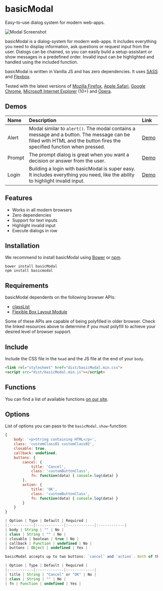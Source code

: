 # basicModal

Easy-to-use dialog system for modern web-apps.

![Modal Screenshot](http://l.electerious.com/uploads/big/7159e3679c7f52dd5be899cc476c2e72.png)

basicModal is a dialog-system for modern web-apps. It includes everything you need to display information, ask questions or request input from the user. Dialogs can be chained, so you can easily build a setup-assistant or show messages in a predefined order. Invalid input can be highlighted and handled using the included function.

basicModal is written in Vanilla JS and has zero dependencies. It uses [SASS](http://sass-lang.com) and [Flexbox](http://dev.w3.org/csswg/css-flexbox/).

Tested with the latest versions of [Mozilla Firefox](https://www.mozilla.org/en-US/firefox/new/), [Apple Safari](https://www.apple.com/safari/), [Google Chrome](https://www.google.com/chrome/browser/), [Microsoft Internet Explorer](http://windows.microsoft.com/en-us/internet-explorer/download-ie) (10+) and [Opera](http://www.opera.com/).

## Demos

| Name | Description | Link |
|:-----------|:------------|:------------|
| Alert | Modal similar to `alert()`. The modal contains a message and a button. The message can be filled with HTML and the button fires the specified function when pressed. | [Demo](http://basicmodal.electerious.com/#alert) |
| Prompt | The prompt dialog is great when you want a decision or answer from the user. | [Demo](http://basicmodal.electerious.com/#prompt) |
| Login | Building a login with basicModal is super easy. It includes everything you need, like the ability to highlight invalid input. | [Demo](http://basicmodal.electerious.com/#login) |

## Features

- Works in all modern browsers
- Zero dependencies
- Support for text inputs
- Highlight invalid input
- Execute dialogs in row

## Installation

We recommend to install basicModal using [Bower](http://bower.io/) or [npm](https://npmjs.com).

	bower install basicModal
	npm install basicmodal
	
## Requirements

basicModal dependents on the following browser APIs:

- [classList](http://caniuse.com/#feat=classlist)
- [Flexible Box Layout Module](http://caniuse.com/#feat=flexbox)

Some of these APIs are capable of being polyfilled in older browser. Check the linked resources above to determine if you must polyfill to achieve your desired level of browser support.
	
## Include

Include the CSS file in the `head` and the JS file at the end of your `body`.

```html
<link rel="stylesheet" href="dist/basicModal.min.css">
<script src="dist/basicModal.min.js"></script>
```

## Functions

You can find a list of available functions [on our site](http://basicmodal.electerious.com/#functions).

## Options

List of options you can pass to the `basicModal.show`-function:

```js
{
	body: '<p>String containing HTML</p>',
	class: 'customClass01 customClass02',
	closable: true,
	callback: undefined,
	buttons: {
		cancel: {
			title: 'Cancel',
			class: 'customButtonClass',
			fn: function(data) { console.log(data) }
		},
		action: {
			title: 'OK',
			class: 'customButtonClass',
			fn: function(data) { console.log(data) }
		}
	}
}

| Option | Type | Default | Required |
|:-----------|:------------|:------------|:------------|
| body | String | "" | No |
| class | String | "" | No |
| closable | boolean | true | No |
| callback | Function | undefined | No |
| buttons | Object | undefined | Yes |

basicModal accepts up to two buttons: `cancel` and `action`. Both of them can have the following options:

| Option | Type | Default | Required |
|:-----------|:------------|:------------|
| title | String | "Cancel" or "OK" | No |
| class | String | "" | No |
| fn | Function | undefined | Yes |